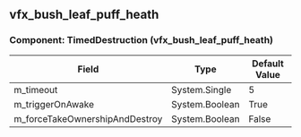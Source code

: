 ## vfx_bush_leaf_puff_heath

### Component: TimedDestruction (vfx_bush_leaf_puff_heath)

|Field|Type|Default Value|
|-----|----|-------------|
|m_timeout|System.Single|5|
|m_triggerOnAwake|System.Boolean|True|
|m_forceTakeOwnershipAndDestroy|System.Boolean|False|

